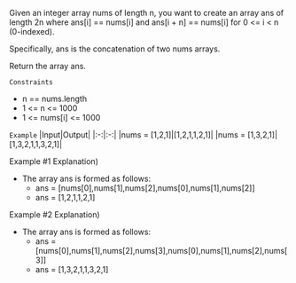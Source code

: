 Given an integer array nums of length n, you want to create an array ans of length 2n where ans[i] == nums[i] and ans[i + n] == nums[i] for 0 <= i < n (0-indexed).

Specifically, ans is the concatenation of two nums arrays.

Return the array ans.

`Constraints`
- n == nums.length
- 1 <= n <= 1000
- 1 <= nums[i] <= 1000

`Example`
|Input|Output|
|:-:|:-:|
|nums = [1,2,1]|[1,2,1,1,2,1]|
|nums = [1,3,2,1]|[1,3,2,1,1,3,2,1]|

Example #1 Explanation)
- The array ans is formed as follows:
  - ans = [nums[0],nums[1],nums[2],nums[0],nums[1],nums[2]]
  - ans = [1,2,1,1,2,1]

Example #2 Explanation)
- The array ans is formed as follows:
  - ans = [nums[0],nums[1],nums[2],nums[3],nums[0],nums[1],nums[2],nums[3]]
  - ans = [1,3,2,1,1,3,2,1]
